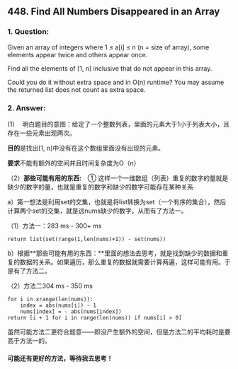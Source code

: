 ## 448. Find All Numbers Disappeared in an Array


### 1. Question:
 
Given an array of integers where 1 ≤ a[i] ≤ n (n = size of array), some elements appear twice and others appear once.

Find all the elements of [1, n] inclusive that do not appear in this array.

Could you do it without extra space and in O(n) runtime? You may assume the returned list does not count as extra space.

### 2. Answer:
(1) 　明白题目的意图：给定了一个整数列表，里面的元素大于1小于列表大小，且存在一些元素出现两次。

**目的**是找出[1, n]中没有在这个数组里面没有出现的元素。

**要求**不能有额外的空间并且时间复杂度为O（n）

（2）**那些可能有用的东西:**　① 这样一个一维数组（列表）重复的数字的量就是缺少的数字的量，也就是重复的数字和缺少的数字可能存在某种关系

a）第一想法是利用set的交集，也就是将list转换为set（一个有序的集合），然后计算两个set的交集，就是远nums缺少的数字，从而有了方法一。

（1）方法一：283 ms - 300+ ms

	return list(set(range(1,len(nums)+1)) - set(nums))
b）根据**那些可能有用的东西：**里面的想法去思考，就是找到缺少的数据和重复的数据的关系。如果遍历，那么重复的数据就需要计算两遍，这样可能有用。于是有了方法二。

（2）方法二304 ms - 350 ms

	for i in xrange(len(nums)):
		index = abs(nums[i]) - 1
		nums[index] = - abs(nums[index])
	return [i + 1 for i in range(len(nums)) if nums[i] > 0]

虽然可能方法二更符合题意——即没产生额外的空间，但是方法二的平均耗时是要高于方法一的。



#### 可能还有更好的方法，等待我去思考！
